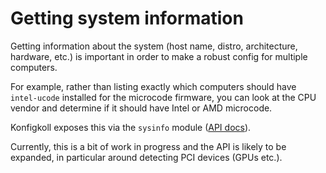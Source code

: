# Getting system information

Getting information about the system (host name, distro, architecture, hardware,
etc.) is important in order to make a robust config for multiple computers.

For example, rather than listing exactly which computers should have `intel-ucode`
installed for the microcode firmware, you can look at the CPU vendor and determine
if it should have Intel or AMD microcode.

Konfigkoll exposes this via the `sysinfo` module
([API docs](https://vorpalblade.github.io/paketkoll/api/sysinfo.module.html)).

Currently, this is a bit of work in progress and the API is likely to be expanded,
in particular around detecting PCI devices (GPUs etc.).
